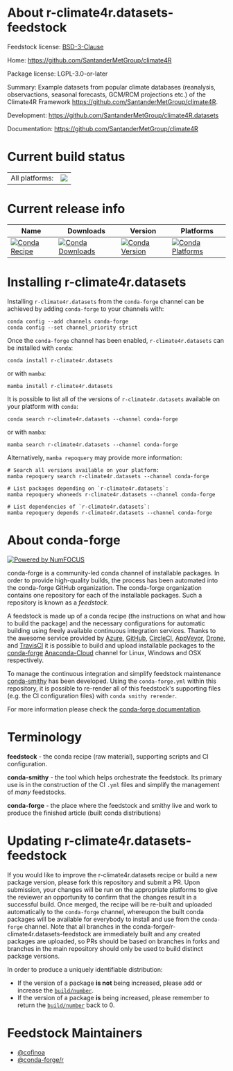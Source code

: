 About r-climate4r.datasets-feedstock
====================================

Feedstock license: [BSD-3-Clause](https://github.com/conda-forge/r-climate4r.datasets-feedstock/blob/main/LICENSE.txt)

Home: https://github.com/SantanderMetGroup/climate4R

Package license: LGPL-3.0-or-later

Summary: Example datasets from popular climate databases (reanalysis, observactions, seasonal forecasts, GCM/RCM projections etc.) of the Climate4R Framework <https://github.com/SantanderMetGroup/climate4R>.

Development: https://github.com/SantanderMetGroup/climate4R.datasets

Documentation: https://github.com/SantanderMetGroup/climate4R

Current build status
====================


<table><tr><td>All platforms:</td>
    <td>
      <a href="https://dev.azure.com/conda-forge/feedstock-builds/_build/latest?definitionId=16192&branchName=main">
        <img src="https://dev.azure.com/conda-forge/feedstock-builds/_apis/build/status/r-climate4r.datasets-feedstock?branchName=main">
      </a>
    </td>
  </tr>
</table>

Current release info
====================

| Name | Downloads | Version | Platforms |
| --- | --- | --- | --- |
| [![Conda Recipe](https://img.shields.io/badge/recipe-r--climate4r.datasets-green.svg)](https://anaconda.org/conda-forge/r-climate4r.datasets) | [![Conda Downloads](https://img.shields.io/conda/dn/conda-forge/r-climate4r.datasets.svg)](https://anaconda.org/conda-forge/r-climate4r.datasets) | [![Conda Version](https://img.shields.io/conda/vn/conda-forge/r-climate4r.datasets.svg)](https://anaconda.org/conda-forge/r-climate4r.datasets) | [![Conda Platforms](https://img.shields.io/conda/pn/conda-forge/r-climate4r.datasets.svg)](https://anaconda.org/conda-forge/r-climate4r.datasets) |

Installing r-climate4r.datasets
===============================

Installing `r-climate4r.datasets` from the `conda-forge` channel can be achieved by adding `conda-forge` to your channels with:

```
conda config --add channels conda-forge
conda config --set channel_priority strict
```

Once the `conda-forge` channel has been enabled, `r-climate4r.datasets` can be installed with `conda`:

```
conda install r-climate4r.datasets
```

or with `mamba`:

```
mamba install r-climate4r.datasets
```

It is possible to list all of the versions of `r-climate4r.datasets` available on your platform with `conda`:

```
conda search r-climate4r.datasets --channel conda-forge
```

or with `mamba`:

```
mamba search r-climate4r.datasets --channel conda-forge
```

Alternatively, `mamba repoquery` may provide more information:

```
# Search all versions available on your platform:
mamba repoquery search r-climate4r.datasets --channel conda-forge

# List packages depending on `r-climate4r.datasets`:
mamba repoquery whoneeds r-climate4r.datasets --channel conda-forge

# List dependencies of `r-climate4r.datasets`:
mamba repoquery depends r-climate4r.datasets --channel conda-forge
```


About conda-forge
=================

[![Powered by
NumFOCUS](https://img.shields.io/badge/powered%20by-NumFOCUS-orange.svg?style=flat&colorA=E1523D&colorB=007D8A)](https://numfocus.org)

conda-forge is a community-led conda channel of installable packages.
In order to provide high-quality builds, the process has been automated into the
conda-forge GitHub organization. The conda-forge organization contains one repository
for each of the installable packages. Such a repository is known as a *feedstock*.

A feedstock is made up of a conda recipe (the instructions on what and how to build
the package) and the necessary configurations for automatic building using freely
available continuous integration services. Thanks to the awesome service provided by
[Azure](https://azure.microsoft.com/en-us/services/devops/), [GitHub](https://github.com/),
[CircleCI](https://circleci.com/), [AppVeyor](https://www.appveyor.com/),
[Drone](https://cloud.drone.io/welcome), and [TravisCI](https://travis-ci.com/)
it is possible to build and upload installable packages to the
[conda-forge](https://anaconda.org/conda-forge) [Anaconda-Cloud](https://anaconda.org/)
channel for Linux, Windows and OSX respectively.

To manage the continuous integration and simplify feedstock maintenance
[conda-smithy](https://github.com/conda-forge/conda-smithy) has been developed.
Using the ``conda-forge.yml`` within this repository, it is possible to re-render all of
this feedstock's supporting files (e.g. the CI configuration files) with ``conda smithy rerender``.

For more information please check the [conda-forge documentation](https://conda-forge.org/docs/).

Terminology
===========

**feedstock** - the conda recipe (raw material), supporting scripts and CI configuration.

**conda-smithy** - the tool which helps orchestrate the feedstock.
                   Its primary use is in the construction of the CI ``.yml`` files
                   and simplify the management of *many* feedstocks.

**conda-forge** - the place where the feedstock and smithy live and work to
                  produce the finished article (built conda distributions)


Updating r-climate4r.datasets-feedstock
=======================================

If you would like to improve the r-climate4r.datasets recipe or build a new
package version, please fork this repository and submit a PR. Upon submission,
your changes will be run on the appropriate platforms to give the reviewer an
opportunity to confirm that the changes result in a successful build. Once
merged, the recipe will be re-built and uploaded automatically to the
`conda-forge` channel, whereupon the built conda packages will be available for
everybody to install and use from the `conda-forge` channel.
Note that all branches in the conda-forge/r-climate4r.datasets-feedstock are
immediately built and any created packages are uploaded, so PRs should be based
on branches in forks and branches in the main repository should only be used to
build distinct package versions.

In order to produce a uniquely identifiable distribution:
 * If the version of a package **is not** being increased, please add or increase
   the [``build/number``](https://docs.conda.io/projects/conda-build/en/latest/resources/define-metadata.html#build-number-and-string).
 * If the version of a package **is** being increased, please remember to return
   the [``build/number``](https://docs.conda.io/projects/conda-build/en/latest/resources/define-metadata.html#build-number-and-string)
   back to 0.

Feedstock Maintainers
=====================

* [@cofinoa](https://github.com/cofinoa/)
* [@conda-forge/r](https://github.com/conda-forge/r/)

